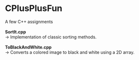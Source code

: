 # CPlusPlusFun

A few C++ assignments </br>
</br>
<b>SortIt.cpp</b></br>
-> Implementation of classic sorting methods.</br>
</br>
<b>ToBlackAndWhite.cpp</b></br>
-> Converts a colored image to black and white using a 2D array.</br>
